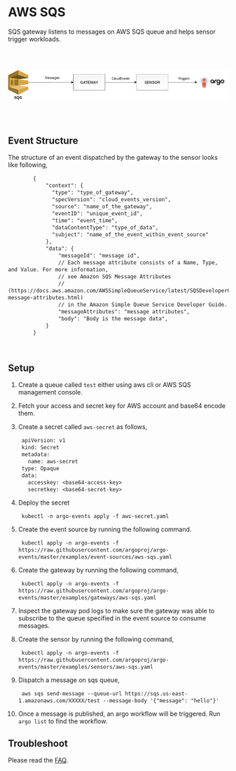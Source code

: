 # AWS SQS

SQS gateway listens to messages on AWS SQS queue and helps sensor trigger workloads.


<br/>
<br/>

<p align="center">
  <img src="https://github.com/argoproj/argo-events/blob/master/docs/assets/aws-sqs-setup.png?raw=true" alt="AWS SQS Setup"/>
</p>

<br/>
<br/> 

## Event Structure

The structure of an event dispatched by the gateway to the sensor looks like following,



            {
                "context": {
                  "type": "type_of_gateway",
                  "specVersion": "cloud_events_version",
                  "source": "name_of_the_gateway",
                  "eventID": "unique_event_id",
                  "time": "event_time",
                  "dataContentType": "type_of_data",
                  "subject": "name_of_the_event_within_event_source"
                },
                "data": {
                	"messageId": "message id",
                	// Each message attribute consists of a Name, Type, and Value. For more information,
                	// see Amazon SQS Message Attributes
                	// (https://docs.aws.amazon.com/AWSSimpleQueueService/latest/SQSDeveloperGuide/sqs-message-attributes.html)
                	// in the Amazon Simple Queue Service Developer Guide.
                	"messageAttributes": "message attributes", 
                  	"body": "Body is the message data",
                }
            }

<br/>

## Setup

1. Create a queue called `test` either using aws cli or AWS SQS management console.

2. Fetch your access and secret key for AWS account and base64 encode them.

3. Create a secret called `aws-secret` as follows,

        apiVersion: v1
        kind: Secret
        metadata:
          name: aws-secret
        type: Opaque
        data:
          accesskey: <base64-access-key>
          secretkey: <base64-secret-key>

4. Deploy the secret

        kubectl -n argo-events apply -f aws-secret.yaml

2. Create the event source by running the following command.

        kubectl apply -n argo-events -f https://raw.githubusercontent.com/argoproj/argo-events/master/examples/event-sources/aws-sqs.yaml

3. Create the gateway by running the following command,

        kubectl apply -n argo-events -f https://raw.githubusercontent.com/argoproj/argo-events/master/examples/gateways/aws-sqs.yaml

4. Inspect the gateway pod logs to make sure the gateway was able to subscribe to the queue specified in the event source to consume messages.

5. Create the sensor by running the following command,

        kubectl apply -n argo-events -f https://raw.githubusercontent.com/argoproj/argo-events/master/examples/sensors/aws-sqs.yaml

6. Dispatch a message on sqs queue,

        aws sqs send-message --queue-url https://sqs.us-east-1.amazonaws.com/XXXXX/test --message-body '{"message": "hello"}'

7. Once a message is published, an argo workflow will be triggered. Run `argo list` to find the workflow. 

## Troubleshoot
Please read the [FAQ](https://argoproj.github.io/argo-events/faq/).
